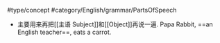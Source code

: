 #type/concept #category/English/grammar/PartsOfSpeech 

- 主要用来再把[[主语 Subject]]和[[Object]]再说一遍. 
	Papa Rabbit, ==an English teacher==, eats a carrot. 

